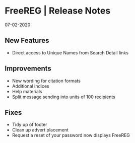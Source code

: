 __FreeREG | Release Notes__
  =======================
  07-02-2020

  __New Features__
  ----------------

  * Direct access to Unique Names from Search Detail links


  __Improvements__
  ----------------

  * New wording for citation formats
  * Additional indices
  * Help materials
  * Split message sending into units of 100 recipients


  __Fixes__
  ---------

  * Tidy up of footer
  * Clean up advert placement
  * Request a reset of your password now displays FreeREG

